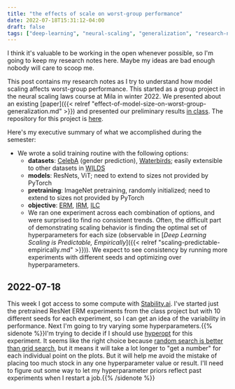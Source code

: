 ```yaml
---
title: "the effects of scale on worst-group performance"
date: 2022-07-18T15:31:12-04:00
draft: false
tags: ["deep-learning", "neural-scaling", "generalization", "research-notes"]
---
```


I think it's valuable to be working in the open whenever possible, so I'm going to keep my research notes here. Maybe my ideas are bad enough nobody will care to scoop me.

This post contains my research notes as I try to understand how model scaling affects worst-group performance. This started as a group project in the neural scaling laws course at Mila in winter 2022. We presented about an existing [paper]({{< relref "effect-of-model-size-on-worst-group-generalization.md" >}}) and presented our preliminary results [in class](https://sites.google.com/view/nsl-course/schedule#h.o7ntdr3dzoiv). The repository for this project is [here](https://github.com/kylrth/worst_group_scale/).

Here's my executive summary of what we accomplished during the semester:

- We wrote a solid training routine with the following options:
  - **datasets**: [CelebA](https://mmlab.ie.cuhk.edu.hk/projects/CelebA.html) (gender prediction), [Waterbirds](https://github.com/kohpangwei/group_DRO#waterbirds); easily extensible to other datasets in [WILDS](https://github.com/p-lambda/wilds)
  - **models**: ResNets, ViT; need to extend to sizes not provided by PyTorch
  - **pretraining**: ImageNet pretraining, randomly initialized; need to extend to sizes not provided by PyTorch
  - **objective**: [ERM](https://en.wikipedia.org/wiki/Empirical_risk_minimization), [IRM](https://arxiv.org/abs/1907.02893), [ILC](https://arxiv.org/abs/2009.00329)
  - We ran one experiment across each combination of options, and were surprised to find no consistent trends. Often, the difficult part of demonstrating scaling behavior is finding the optimal set of hyperparameters for each size (observable in [*Deep Learning Scaling is Predictable, Empirically*]({{< relref "scaling-predictable-empirically.md" >}})). We expect to see consistency by running more experiments with different seeds and optimizing over hyperparameters.

## 2022-07-18

This week I got access to some compute with [Stability.ai](https://stability.ai/). I've started just the pretrained ResNet ERM experiments from the class project but with 10 different seeds for each experiment, so I can get an idea of the variability in performance. Next I'm going to try varying some hyperparameters.{{% sidenote %}}I'm trying to decide if I should use [hyperopt](https://hyperopt.github.io/hyperopt/) for this experiment. It seems like the right choice because [random search is better than grid search](https://www.jmlr.org/papers/volume13/bergstra12a/bergstra12a.pdf), but it means it will take a lot longer to "get a number" for each individual point on the plots. But it will help me avoid the mistake of placing too much stock in any one hyperparameter value or result. I'll need to figure out some way to let my hyperparameter priors reflect past experiments when I restart a job.{{% /sidenote %}}
